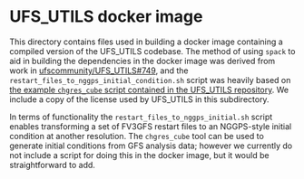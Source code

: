 # UFS_UTILS docker image

This directory contains files used in building a docker image containing a
compiled version of the UFS_UTILS codebase.  The method of using `spack` to aid
in building the dependencies in the docker image was derived from work in
[ufscommunity/UFS_UTILS#749](https://github.com/ufs-community/UFS_UTILS/pull/749),
and the `restart_files_to_nggps_initial_condition.sh` script was heavily based
on [the example `chgres_cube` script contained in the UFS_UTILS
repository](https://github.com/ufs-community/UFS_UTILS/blob/develop/ush/chgres_cube.sh).
We include a copy of the license used by UFS_UTILS in this subdirectory.

In terms of functionality the `restart_files_to_nggps_initial.sh` script enables
transforming a set of FV3GFS restart files to an NGGPS-style initial condition
at another resolution.  The `chgres_cube` tool can be used to generate initial
conditions from GFS analysis data; however we currently do not include a script
for doing this in the docker image, but it would be straightforward to add.
